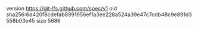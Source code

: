 version https://git-lfs.github.com/spec/v1
oid sha256:6d420f8cdefab8991956ef1a3ee228a524a39e47c7cdb48c9e891d3558b03e45
size 5686
